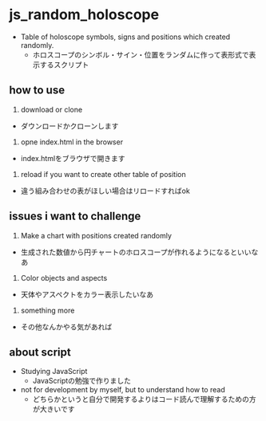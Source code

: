 # js_random_holoscope

- Table of holoscope symbols, signs and positions which created randomly.
  - ホロスコープのシンボル・サイン・位置をランダムに作って表形式で表示するスクリプト

## how to use

1. download or clone
  - ダウンロードかクローンします
1. opne index.html in the browser
  - index.htmlをブラウザで開きます
1. reload if you want to create other table of position
  - 違う組み合わせの表がほしい場合はリロードすればok

## issues i want to challenge

1. Make a chart with positions created randomly
  - 生成された数値から円チャートのホロスコープが作れるようになるといいなあ
1. Color objects and aspects
  - 天体やアスペクトをカラー表示したいなあ
1. something more
  - その他なんかやる気があれば

## about script

- Studying JavaScript
  - JavaScriptの勉強で作りました
- not for development by myself, but to understand how to read
  - どちらかというと自分で開発するよりはコード読んで理解するための方が大きいです
